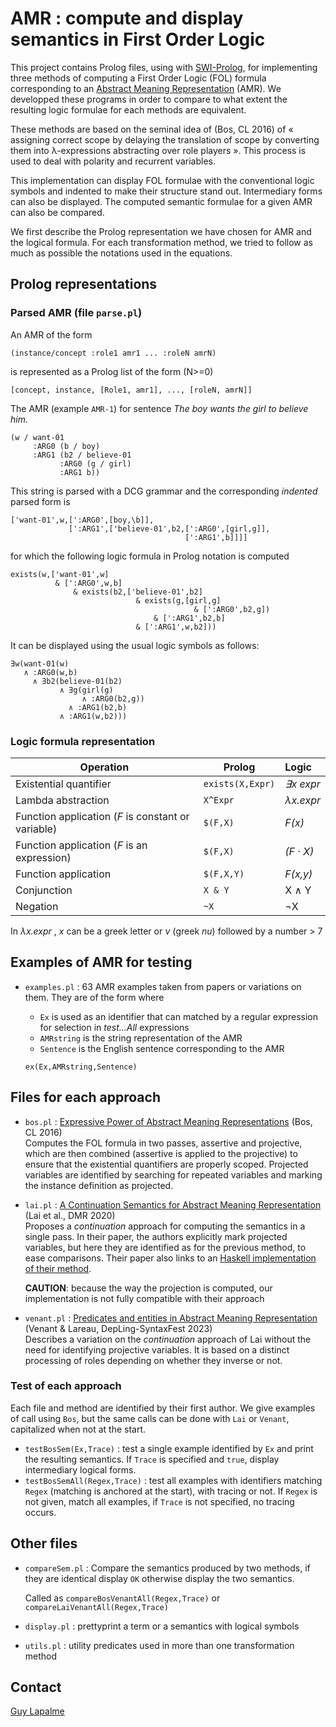 # AMR : compute and display semantics in First Order Logic  

This project contains Prolog files, using with [SWI-Prolog](https://www.swi-prolog.org "SWI-Prolog"), for implementing three methods of computing a First Order Logic (FOL) formula corresponding to an [Abstract Meaning Representation](https://amr.isi.edu "Abstract Meaning Representation (AMR)") (AMR).  We developped these programs in order to compare to what extent the resulting logic formulae for each methods are equivalent.

These methods are based on the seminal idea of (Bos, CL 2016) of  « assigning correct scope by delaying the translation of scope by converting them into λ-expressions abstracting over role players ». This process is used to deal with polarity and recurrent variables.  

This implementation can display FOL formulae with the conventional logic symbols and indented to make their structure stand out. Intermediary forms can also be displayed.  The computed semantic formulae for a given AMR can also be compared.

We first describe the Prolog representation we have chosen for AMR and the logical formula. For each transformation method, we tried to follow as much as possible the notations used in the equations.

## Prolog representations
### Parsed AMR (file `parse.pl`)

An AMR of the form

    (instance/concept :role1 amr1 ... :roleN amrN)

is represented as a Prolog list of the form (N>=0)

    [concept, instance, [Role1, amr1], ..., [roleN, amrN]]

The AMR (example `AMR-1`) for sentence *The boy wants the girl to believe him.* 

```
(w / want-01
     :ARG0 (b / boy)
     :ARG1 (b2 / believe-01
           :ARG0 (g / girl)
           :ARG1 b))
```
This string is parsed with a DCG grammar and the corresponding *indented* parsed form is

```
['want-01',w,[':ARG0',[boy,\b]],
             [':ARG1',['believe-01',b2,[':ARG0',[girl,g]],
                                       [':ARG1',b]]]]
```

for which the following logic formula in Prolog notation is computed
```
exists(w,['want-01',w]
          & [':ARG0',w,b]
              & exists(b2,['believe-01',b2]
                            & exists(g,[girl,g]
                                         & [':ARG0',b2,g])
                                & [':ARG1',b2,b]
                            & [':ARG1',w,b2]))
```

It can be displayed using the usual logic symbols as follows:

```
∃w(want-01(w)
   ∧ :ARG0(w,b)
     ∧ ∃b2(believe-01(b2)
           ∧ ∃g(girl(g)
                ∧ :ARG0(b2,g))
             ∧ :ARG1(b2,b)
           ∧ :ARG1(w,b2)))
```

### Logic formula representation

| Operation                                          | Prolog           | Logic     |
| -------------------------------------------------- | ---------------- | :-------- |
| Existential quantifier                             | `exists(X,Expr)` | *∃x expr* |
| Lambda abstraction                                 | `X^Expr`         | *λx.expr* |
| Function application (*F* is constant or variable) | `$(F,X)`         | *F(x)*    |
| Function application (*F* is an expression)        | `$(F,X)`         | *(F · X)* |
| Function application                               | `$(F,X,Y)`       | *F(x,y)*  |
| Conjunction                                        | `X & Y`          | X ∧ Y     |
| Negation                                           | `~X`             | ¬X        |

In *λx.expr* , *x* can be a greek letter or *ν* (greek *nu*) followed by a number > 7

## Examples of AMR for testing

* `examples.pl` :  63 AMR examples taken from papers or variations on them. They are of the form where 

  * `Ex` is used as an identifier that can matched by a regular expression for selection in *test...All* expressions
  * `AMRstring` is the string representation of the AMR
  * `Sentence` is the English sentence corresponding to the AMR  
  
  ```
  ex(Ex,AMRstring,Sentence)
  ```

## Files for each approach

- `bos.pl` : [Expressive Power of Abstract Meaning Representations](https://aclanthology.org/J16-3006) (Bos, CL 2016)  
  Computes the FOL formula in two passes, assertive  and projective, which are then combined (assertive is applied to the projective) to ensure that the existential quantifiers are properly scoped.  Projected variables are identified by searching for repeated variables and marking the instance definition as projected.

- `lai.pl` : [A Continuation Semantics for Abstract Meaning Representation](https://aclanthology.org/2020.dmr-1.1) (Lai et al., DMR 2020)  
  Proposes a *continuation* approach for computing the semantics in a single pass. In their paper, the authors explicitly mark projected variables, but here they are identified as for the previous method, to ease comparisons. Their paper also links to an [Haskell implementation of their method](https://github.com/klai12/amr2fol).    

  **CAUTION**: because the way the projection is computed, our implementation is not fully compatible with their approach

- `venant.pl` : [Predicates and entities in Abstract Meaning Representation](https://aclanthology.org/2023.depling-1.4) (Venant & Lareau, DepLing-SyntaxFest 2023)  
  Describes a variation on the *continuation* approach of Lai without the need for identifying projective variables. It is based on a distinct processing of roles depending on whether they inverse or not.  

### Test of each approach

Each file and method are identified by their first author. We give examples of call using `Bos`, but the same calls can be done with `Lai` or `Venant`, capitalized when not at the start.

* `testBosSem(Ex,Trace)` : test a single example identified by `Ex` and print the resulting semantics. If `Trace` is specified and `true`, display intermediary logical forms.
* `testBosSemAll(Regex,Trace)` : test all examples with identifiers matching  `Regex` (matching is anchored at the start), with tracing or not.  If `Regex` is not given, match all examples, if `Trace` is not specified, no tracing occurs.

## Other files

- `compareSem.pl` : Compare the semantics produced by two methods, if they are identical display `OK` otherwise display the two semantics.

  Called as `compareBosVenantAll(Regex,Trace)` or `compareLaiVenantAll(Regex,Trace)`

- `display.pl` : prettyprint a term or a semantics with logical symbols

- `utils.pl` :  utility predicates used in more than one transformation method

## Contact

[Guy Lapalme](mailto:lapalme@iro.umontreal.ca) 



